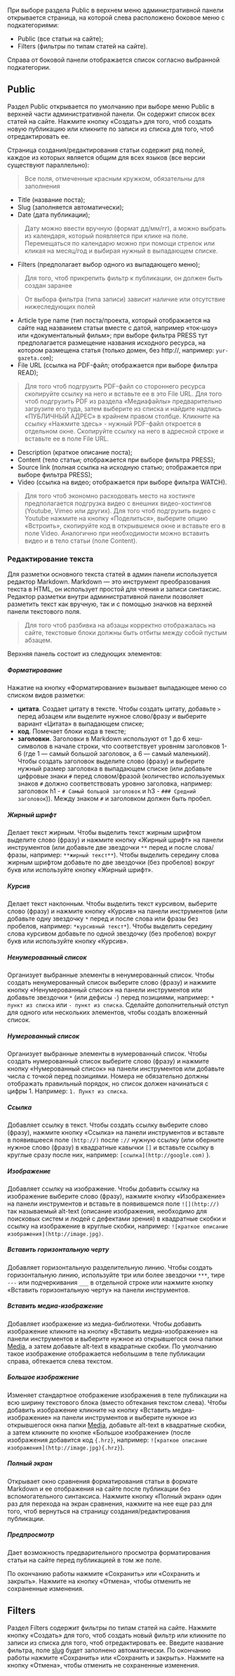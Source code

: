 При выборе раздела Public в верхнем меню административной панели открывается страница, на которой слева расположено боковое меню с подкатегориями:

- Public (все статьи на сайте);
- Filters (фильтры по типам статей на сайте).

Справа от боковой панели отображается список согласно выбранной подкатегории. 

## Public

Раздел Public открывается по умолчанию при выборе меню Public в верхней части административной панели. Он содержит список всех статей на сайте. Нажмите кнопку «Создать» для того, чтоб создать новую публикацию или кликните по записи из списка для того, чтоб отредактировать ее.

Страница создания/редактирования статьи содержит ряд полей, каждое из которых является общим для всех языков (все версии существуют параллельно):

> Все поля, отмеченные красным кружком, обязательны для заполнения

- Title (название поста);
- Slug (заполняется автоматически);
- Date (дата публикации);

> Дату можно ввести вручную (формат дд/мм/гг), а можно выбрать из календаря, который появляется при клике на поле. Перемещаться по календарю можно при помощи стрелок или кликая на месяц/год и выбирая нужный в выпадающем списке.

- Filters (предполагает выбор одного из выпадающего меню);

> Для того, чтоб прикрепить фильтр к публикации, он должен быть создан заранее

> От выбора фильтра (типа записи) зависит наличие или отсутствие нижеследующих полей

- Article type name (тип поста/проекта, который отображается на сайте над названием статьи вместе с датой, например «ток-шоу» или «документальный фильм»; при выборе фильтра PRESS тут предполагается размещение названия исходного ресурса, на котором размещена статья (только домен, без http://, например: `yur-gazeta.com`);
- File URL (ссылка на PDF-файл; отображается при выборе фильтра READ);

> Для того чтоб подгрузить PDF-файл со стороннего ресурса скопируйте ссылку на него и вставьте ее в это File URL. Для того чтоб подгрузить PDF из раздела «Медиафайлы» предварительно загрузите его туда, затем выберите из списка и найдите надпись «ПУБЛИЧНЫЙ АДРЕС» в крайнем правом столбце. Кликните на ссылку «Нажмите здесь» - нужный PDF-файл откроется в отдельном окне. Скопируйте ссылку на него в адресной строке и вставьте ее в поле File URL.

- Description (краткое описание поста);
- Content (тело статьи; отображается при выборе фильтра PRESS);
- Source link (полная ссылка на исходную статью; отображается при выборе фильтра PRESS);
- Video (ссылка на видео; отображается при выборе фильтра WATCH).

> Для того чтоб экономно расходовать место на хостинге предполагается подгрузка видео с внешних видео-хостингов (Youtube, Vimeo или других). Для того чтоб подгрузить видео с Youtube нажмите на кнопку «Поделиться», выберите опцию «Встроить», скопируйте код в открывшемся окне и вставьте его в поле Video. Аналогично при необходимости можно вставить видео и в тело статьи (поле Content).

### Редактирование текста 

Для разметки основного текста статей в админ панели используется редактор Markdown. Markdown — это инструмент преобразования текста в HTML, он использует простой для чтения и записи синтаксис. Редактор разметки внутри административной панели позволяет разметить текст как вручную, так и с помощью значков на верхней панели текстового поля.

> Для того чтоб разбивка на абзацы корректно отображалась на сайте, текстовые блоки должны быть отбиты между собой пустым абзацем.

Верхняя панель состоит из следующих элементов:

##### Форматирование 

Нажатие на кнопку «Форматирование» вызывает выпадающее меню со списком видов разметки:

- **цитата**. Создает цитату в тексте. Чтобы создать цитату, добавьте `>` перед абзацем или выделите нужное слово/фразу и выберите вариант «Цитата» в выпадающем списке;
- **код**. Помечает блоки кода в тексте;
- **заголовки**. Заголовки в Markdown используют от 1 до 6 хеш-символов в начале строки, что соответствует уровням заголовков 1-6 (где 1 — самый большой заголовок, а 6 — самый маленький). Чтобы создать заголовок выделите слово (фразу) и выберите нужный размер заголовка в выпадающем списке (или добавьте цифровые знаки `#` перед словом/фразой (количество используемых знаков `#` должно соответствовать уровню заголовка, например: заголовок h1 - `# Самый большой заголовок` и h3 - `### Средний заголовок`)). Между знаком `#` и заголовком должен быть пробел.

##### Жирный шрифт

Делает текст жирным. Чтобы выделить текст жирным шрифтом выделите слово (фразу) и нажмите кнопку «Жирный шрифт» на панели инструментов (или добавьте две звездочки `**` перед и после слова/фразы, например: `**жирный текст**`). Чтобы выделить середину слова жирным шрифтом добавьте по две звездочки (без пробелов) вокруг букв или используйте кнопку «Жирный шрифт».

##### Курсив

Делает текст наклонным. Чтобы выделить текст курсивом, выберите слово (фразу) и нажмите кнопку «Курсив» на панели инструментов (или добавьте одну звездочку `*` перед и после слова или фразы без пробелов, например: `*курсивный текст*`). Чтобы выделить середину слова курсивом добавьте по одной звездочку (без пробелов) вокруг букв или используйте кнопку «Курсив».

##### Ненумерованный список

Организует выбранные элементы в ненумерованный список. Чтобы создать ненумерованный список выберите слово (фразу) и нажмите кнопку «Ненумерованный список» на панели инструментов или добавьте звездочки `*` (или дефисы `-`) перед позициями, например: `* пункт из списка` или `- пункт из списка`. Сделайте дополнительный отступ для одного или нескольких элементов, чтобы создать вложенный список.

##### Нумерованный список

Организует выбранные элементы в нумерованный список. Чтобы создать нумерованный список выберите слово (фразу) и нажмите кнопку «Нумерованный список» на панели инструментов или добавьте числа с точкой перед позициями. Номера не обязательно должны отображать правильный порядок, но список должен начинаться с цифры 1. Например: `1. Пункт из списка`.

##### Ссылка

Добавляет ссылку в текст. Чтобы создать ссылку выберите слово (фразу), нажмите кнопку «Ссылка» на панели инструментов и вставьте в появившееся поле `(http://)`  после `://` нужную ссылку (или оберните нужное слово (фразу) в квадратные кавычки `[]` и вставьте ссылку в круглые сразу после них, например: `[ссылка](http://google.com)` ).

##### Изображение

Добавляет ссылку на изображение. Чтобы добавить ссылку на изображение выберите слово (фразу), нажмите кнопку «Изображение» на панели инструментов и вставьте в появившемся поле  `![](http://)` так называемый alt-text (описание изображения, необходимо для поисковых систем и людей с дефектами зрения) в квадратные скобки и ссылку на изображение в круглые скобки, например: `![краткое описание изображения](http://image.jpg)`.

##### Вставить горизонтальную черту

Добавляет горизонтальную разделительную линию. Чтобы создать горизонтальную линию, используйте три или более звездочки `***`, тире `---` или подчеркивания `___` в отдельной строке или нажмите кнопку «Вставить горизонтальную черту» на панели инструментов.

##### Вставить медиа-изображение

Добавляет изображение из медиа-библиотеки. Чтобы добавить изображение кликните на кнопку «Вставить медиа-изображение» на панели инструментов и выберите нужное из открывшегося окна папки [Media](media.md), а затем добавьте alt-text в квадратные скобки. По умолчанию такое изображение отображается небольшим в теле публикации справа, обтекается cлева текстом.

##### Большое изображение

Изменяет стандартное отображение изображения в теле публикации на всю ширину текстового блока (вместо обтекания текстом слева). Чтобы добавить изображение кликните на кнопку «Вставить медиа-изображение» на панели инструментов и выберите нужное из открывшегося окна папки [Media](media.md), добавьте alt-text в квадратные скобки, а затем кликните по кнопке «Большое изображение» (после изображения добавится код `{.hrz}`, например: `![краткое описание изображения](http://image.jpg){.hrz}`).

##### Полный экран

Открывает окно сравнения форматирования статьи в формате Markdown и ее отображения на сайте после публикации без вспомогательного синтаксиса. Нажмите кнопку «Полный экран» один раз для перехода на экран сравнения, нажмите на нее еще раз для того, чтоб вернуться на страницу создания/редактирования публикации.

##### Предпросмотр

Дает возможность предварительного просмотра форматирования статьи на сайте перед публикацией в том же поле.

По окончанию работы нажмите «Сохранить» или «Сохранить и закрыть». Нажмите на кнопку «Отмена», чтобы отменить не сохраненные изменения.

## Filters

Раздел Filters содержит фильтры по типам статей на сайте. Нажмите кнопку «Создать» для того, чтоб создать новый фильтр или кликните по записи из списка для того, чтоб отредактировать ее. Введите название фильтра, поле [slug](/main.md#slug) будет заполнено автоматически. По окончанию работы нажмите «Сохранить» или «Сохранить и закрыть». Нажмите на кнопку «Отмена», чтобы отменить не сохраненные изменения.














